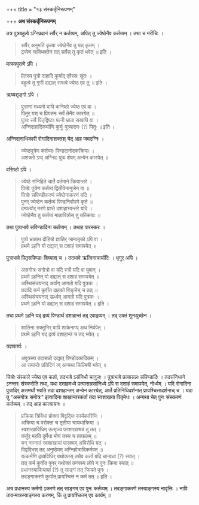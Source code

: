 +++
title = "१३ संस्कर्तृनिरूपणम्"

+++
**अथ संस्कर्तृनिरूपणम्**

तत्र पुत्रबहुत्वे ऽग्निप्रदानं सर्वैर् न कर्तव्यम्, अपित् तु ज्येष्ठेनैव कर्तव्यम् । तथा च मरीचिः ।

> सर्वैर् अनुमतिं कृत्वा ज्येष्ठेनैव तु यत् कृतम् ।  
> द्रव्येण चाविभक्तेन तत् सर्वैस् तु कृतं भवेत् ॥ इति ।

मत्स्यपुराणे ऽपि ।

> प्रेतस्य पुत्रो दाहादि कुर्याद् एवैरसः सुतः ।  
> बहुत्वे तु गुणी दद्यात् समत्वे ज्येष्ठ एव तु ॥ इति ।

ऋष्यशृङ्गो ऽपि ।

> पुत्राणां मध्यमो वापि कनिष्ठो ज्येष्ठ एव वा ।  
> पितुर् यश् च प्रियतमः सर्वं तेनैव कारयेत् ॥  
> पुत्राः सर्वे पितृद्विष्टाः पत्नी भ्राता सखापि वा ।  
> अग्निदाहादिकर्माणि कुर्युः पुत्र्यादयः (?) पितुः ॥ इति ।

अग्निदानाधिकारी रोगादिनाशक्तश् चेद् आह जमदग्निः ।

> ज्येष्ठपुत्रेण कर्तव्याः पिण्डदानोदकक्रियाः ।  
> अशक्तो ऽप्य् अग्निदः पुत्रः शेषम् अन्येन कारयेत् ॥

वसिष्ठो ऽपि ।

> ज्येष्ठे संनिहिते चार्ते वर्तमाने क्रियान्तरे ।  
> पित्रोः पुत्रेण कर्तव्यं द्वितीयेनानुजेन वा ॥  
> पित्रोः सपिण्डीकरणं ज्येष्ठेनाकरणं यदि ।  
> पुनर् ज्येष्ठेन कर्तव्यं पिण्डनिर्वापणे कृते ॥  
> दम्पत्योर् मरणे प्राप्ते दशाहाभ्यन्तरे यदि ।  
> ज्येष्ठेनैव तु कर्तव्यं मातापित्रोस् तु तत्क्रियाः ॥

तथा पुत्राभावे सपिण्डादिना कर्तव्यम् । तथाह पारस्करः ।

> पुत्रो भ्राताथ दौहित्रो ज्ञातिर् जामातृको ऽपि वा ।  
> प्रथमे ऽहनि यो दद्यात् स दशाहं समापयेत् ॥

पुत्राभावे पितृसपिण्डाः शिष्याश् च । तदभावे ऋत्विगाचार्यादिः । भृगुर् अपि ।

> असगोत्रः सगोत्रो वा यदि स्त्री यदि वा पुमान् ।  
> प्रथमे ऽहनित् यो दद्यात् स दशाहं समापयेत् ॥  
> अस्थिसंचयनाद् अर्वाग् आगतो यदि पुत्रकः ।  
> तदादि कर्म कुर्वीत दाहको विसृजेच् च तत् ॥  
> अस्थिसंचयनाद् ऊर्ध्वम् आगतो यदि पुत्रकः ।  
> प्रथमे ऽहनि यो दद्यात् स दशाहं समापयेत् ॥ इति ।

तथा प्रथमे ऽहनि यद् द्रव्यं पिण्डार्थं दशाहान्तं तद् एवाद्रव्यम् । तद् उक्तं शुनःपुच्छेन ।

> शालिना सक्तुभिर् वापि शाकेनाप्य् अथ निर्वपेत् ।  
> प्रथमे ऽहनि यद् द्रव्यं दशाहान्तं च तद् भवेत् ॥

यज्ञपार्श्वः ।

> अपुत्रस्य तदासन्नो दद्यात् पिण्डोदकादिकम् ।  
> आ समाप्तेः प्रतिदिनं त्व् अन्यथा किल्बिषी भवेत् ॥

पित्रोः संस्कारे ज्येष्ठ एव कर्ता, तदभावे ऽसंनिधौ चानुजः । पुत्राभावे प्रत्यासन्नः सपिण्डादिः । तदसंनिधाने ऽनन्तरः संस्करोति तथा, यथा दशाहमध्ये प्रत्यासन्नसांनिध्ये ऽपि स दशाहं समापयेत्, नोर्ध्वम् । यदि रोगादिना पुत्रादिर् असमर्थो भवति तदा दशाहान्तम् अन्येन कारयेत्, आर्ते प्रतिनिधिदर्शनात् प्रायश्चित्तादर्शनाच् च । यदा तु "असगोत्रः सगोत्रः" इत्यादिना शाखान्तरकर्ता तदा स्वशाखया पितृमेधः । अन्यथा चेत् पुनः संस्करणं कर्तव्यम् । तद् आह कात्यायनः ।

> प्रक्रिया त्रिविधा प्रोक्ता विद्वद्भिः कार्यकारिभिः ।  
> अक्रिया च परोक्ता च तृतीया चायथाक्रिया ॥  
> स्वशाखाविधिम् उत्सृज्य परशाखाश्रयं तु तत् ।  
> कर्तुर् महति दुर्मेधा मोघं तस्य च तत्फलम् ॥  
> यन् नाम्नातं स्वशाखायां पारक्यम् अविरोधि यत् ।  
> विद्वद्भिस् तद् अनुष्ठेयम् अग्निहोत्रादिकर्मवत् ॥  
> यत्कर्मणि द्रव्यविधिर् यथोक्तस् तथैव कर्ता यदि चान्यधा (?) स्यात् ।   
> तत् कर्म कुर्वीत पुनर् यथोक्तं तन्त्रस्य लोपे न पुनः क्रिया स्यात् ॥  
> प्रधानस्याकियायां (?) तु साङ्गं तत् क्रियते पुनः ।  
> तदङ्गाकरणे कुर्यात् प्रायश्चित्तं न कर्म तत् ॥ इति ।

अत्र प्रधानस्य कर्मणो ऽकरणे तत् साङ्गम् एव पुनः कर्तव्यम् । तदङ्गाकरणे तस्याङ्गस्य नावृत्तिः । नापि तावन्मात्रस्याङ्गस्य करणम्, किं तु प्रायश्चित्तम् एव कार्यम् ॥
